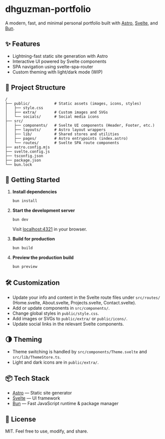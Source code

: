 # dhguzman-portfolio

A modern, fast, and minimal personal portfolio built with [Astro](https://astro.build/), [Svelte](https://svelte.dev/), and [Bun](https://bun.sh/).

## ✨ Features

- Lightning-fast static site generation with Astro
- Interactive UI powered by Svelte components
- SPA navigation using svelte-spa-router
- Custom theming with light/dark mode (WIP)

## 📁 Project Structure

```text
/
├── public/           # Static assets (images, icons, styles)
│   ├── style.css
│   ├── extra/        # Custom images and SVGs
│   └── socials/      # Social media icons
├── src/
│   ├── components/   # Svelte UI components (Header, Footer, etc.)
│   ├── layouts/      # Astro layout wrappers
│   ├── lib/          # Shared stores and utilities
│   ├── pages/        # Astro entrypoints (index.astro)
│   └── routes/       # Svelte SPA route components
├── astro.config.mjs
├── svelte.config.js
├── tsconfig.json
├── package.json
└── bun.lock
```

## 🚀 Getting Started

1. **Install dependencies**
   ```sh
   bun install
   ```
2. **Start the development server**
   ```sh
   bun dev
   ```
   Visit [localhost:4321](http://localhost:4321) in your browser.

3. **Build for production**
   ```sh
   bun build
   ```

4. **Preview the production build**
   ```sh
   bun preview
   ```

## 🛠️ Customization

- Update your info and content in the Svelte route files under `src/routes/` (Home.svelte, About.svelte, Projects.svelte, Contact.svelte).
- Add or update components in `src/components/`.
- Change global styles in `public/style.css`.
- Add images or SVGs to `public/extra/` or `public/icons/`.
- Update social links in the relevant Svelte components.

## 🌗 Theming

- Theme switching is handled by `src/components/Theme.svelte` and `src/lib/ThemeStore.ts`.
- Light and dark icons are in `public/extra/`.

## 📦 Tech Stack

- [Astro](https://astro.build/) — Static site generator
- [Svelte](https://svelte.dev/) — UI framework
- [Bun](https://bun.sh/) — Fast JavaScript runtime & package manager

## 📄 License

MIT. Feel free to use, modify, and share.
